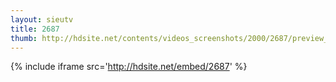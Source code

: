 ```yaml
---
layout: sieutv
title: 2687
thumb: http://hdsite.net/contents/videos_screenshots/2000/2687/preview_360p.mp4.jpg
---
```

{% include iframe src='http://hdsite.net/embed/2687' %}
 
